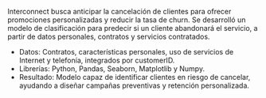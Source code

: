 Interconnect busca anticipar la cancelación de clientes para ofrecer promociones personalizadas y reducir la tasa de churn. Se desarrolló un modelo de clasificación para predecir si un cliente abandonará el servicio, a partir de datos personales, contratos y servicios contratados.

- Datos: Contratos, características personales, uso de servicios de Internet y telefonía, integrados por customerID.
- Librerías: Python, Pandas, Seaborn, Matplotlib y Numpy.
- Resultado: Modelo capaz de identificar clientes en riesgo de cancelar, ayudando a diseñar campañas preventivas y retención personalizada. 
